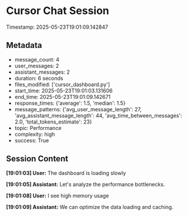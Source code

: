 # Cursor Chat Session

Timestamp: 2025-05-23T19:01:09.142847

## Metadata

- message_count: 4
- user_messages: 2
- assistant_messages: 2
- duration: 6 seconds
- files_modified: ['cursor_dashboard.py']
- start_time: 2025-05-23T19:01:03.131606
- end_time: 2025-05-23T19:01:09.142671
- response_times: {'average': 1.5, 'median': 1.5}
- message_patterns: {'avg_user_message_length': 27, 'avg_assistant_message_length': 44, 'avg_time_between_messages': 2.0, 'total_tokens_estimate': 23}
- topic: Performance
- complexity: high
- success: True

## Session Content

**[19:01:03] User:** The dashboard is loading slowly

**[19:01:05] Assistant:** Let's analyze the performance bottlenecks.

**[19:01:08] User:** I see high memory usage

**[19:01:09] Assistant:** We can optimize the data loading and caching.
